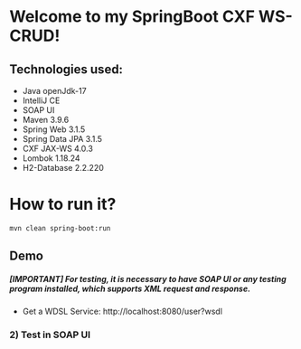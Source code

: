 # Welcome to my SpringBoot CXF WS-CRUD!
## Technologies used:
* Java openJdk-17
* IntelliJ CE
* SOAP UI
* Maven 3.9.6
* Spring Web 3.1.5
* Spring Data JPA 3.1.5
* CXF JAX-WS 4.0.3
* Lombok 1.18.24
* H2-Database 2.2.220

# How to run it?
`mvn clean spring-boot:run`

## Demo
##### [IMPORTANT] For testing, it is necessary to have SOAP UI or any testing program installed, which supports XML request and response.
* Get a WDSL Service: http://localhost:8080/user?wsdl
### 2) Test in SOAP UI
